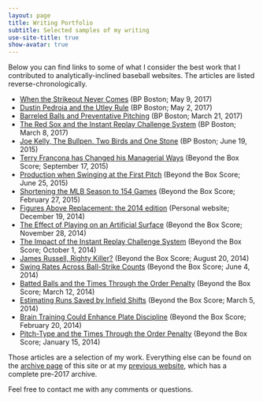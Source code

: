 ```yaml
---
layout: page
title: Writing Portfolio
subtitle: Selected samples of my writing
use-site-title: true
show-avatar: true
---
```


Below you can find links to some of what I consider the best work that I contributed to analytically-inclined baseball websites. The articles are listed reverse-chronologically. 

- <a href = "http://boston.locals.baseballprospectus.com/2017/05/09/when-the-strikeout-never-comes/" target = "_blank"> When the Strikeout Never Comes</a>
(BP Boston; May 9, 2017)
- <a href = "http://boston.locals.baseballprospectus.com/2017/05/02/dustin-pedroia-and-the-utley-rule/" target = "_blank"> Dustin Pedroia and the Utley Rule</a>
(BP Boston; May 2, 2017)
- <a href = "http://boston.locals.baseballprospectus.com/2017/03/21/barreled-balls-and-preventative-pitching/" target = "_blank"> Barreled Balls and Preventative Pitching</a>
(BP Boston; March 21, 2017)
- <a href = "http://boston.locals.baseballprospectus.com/2017/03/08/the-red-sox-and-the-instant-replay-challenge-system/" target = "_blank"> The Red Sox and the Instant Replay Challenge System</a>
(BP Boston; March 8, 2017)
- <a href = "http://boston.locals.baseballprospectus.com/2015/06/19/joe-kelly-the-bullpen-two-birds-and-one-stone/" target = "_blank"> Joe Kelly, The Bullpen, Two Birds and One Stone</a>
(BP Boston; June 19, 2015)
- <a href = "http://www.beyondtheboxscore.com/2015/9/17/9342009/terry-francona-run-environment-sacrifice-bunt-cleveland-indians-boston-red-sox?_ga=1.240945027.1662209441.1489188037" target = "_blank"> Terry Francona has Changed his Managerial Ways</a>
 (Beyond the Box Score; September 17, 2015)
- <a href = "http://www.beyondtheboxscore.com/2015/6/25/8842099/pitchers-hitters-first-pitch-OPS-tOPS-league-splits-strategy?_ga=1.132417166.1662209441.1489188037" target = "_blank"> Production when Swinging at the First Pitch</a>
(Beyond the Box Score; June 25, 2015)
- <a href = "http://www.beyondtheboxscore.com/2015/2/27/8118699/shortening-the-season-154-games-rob-manfred-baseball-injury-risk-schedule?_ga=1.174416162.1662209441.1489188037" target = "_blank"> Shortening the MLB Season to 154 Games</a>
(Beyond the Box Score; February 27, 2015)
- <a href = "https://christopherteeter.wordpress.com/2014/12/19/figures-above-replacement-2014-edition-war-distribution-batters-pitchers/" target = "_blank"> Figures Above Replacement: the 2014 edition</a>
(Personal website; December 19, 2014)
- <a href = "http://www.beyondtheboxscore.com/2014/11/28/7296843/artificial-turf-age-curve-blue-jays-rays-baseball-woba?_ga=1.160727741.1662209441.1489188037" target = "_blank"> The Effect of Playing on an Artificial Surface</a>
(Beyond the Box Score; November 28, 2014)
- <a href = "http://www.beyondtheboxscore.com/2014/10/1/6876347/instant-replay-challenge-system-re24-baseball?_ga=1.94249245.1662209441.1489188037" target = "_blank"> The Impact of the Instant Replay Challenge System</a>
(Beyond the Box Score; October 1, 2014)
- <a href = "http://www.beyondtheboxscore.com/2014/8/20/6046679/james-russell-platoon-split-sample-size-woba?_ga=1.132541838.1662209441.1489188037" target = "_blank"> James Russell, Righty Killer?</a>
(Beyond the Box Score; August 20, 2014)
- <a href = "http://www.beyondtheboxscore.com/2014/6/4/5776990/swing-rate-ball-strike-counts-swinging-strikes?_ga=1.128222732.1662209441.1489188037" target = "_blank"> Swing Rates Across Ball-Strike Counts</a>
(Beyond the Box Score; June 4, 2014)
- <a href = "http://www.beyondtheboxscore.com/2014/3/12/5497406/times-through-the-order-revisited-gb-and-fb-pitchers?_ga=1.139224627.1662209441.1489188037" target = "_blank"> Batted Balls and the Times Through the Order Penalty</a>
(Beyond the Box Score; March 12, 2014)
- <a href = "http://www.beyondtheboxscore.com/2014/3/5/5471442/estimating-number-of-runs-saved-by-infield-shifts?_ga=1.91578906.1662209441.1489188037" target = "_blank"> Estimating Runs Saved by Infield Shifts</a>
(Beyond the Box Score; March 5, 2014)
- <a href = "http://www.beyondtheboxscore.com/2014/2/20/5424728/training-the-brain-to-enhance-plate-discipline?_ga=1.91578906.1662209441.1489188037" target = "_blank"> Brain Training Could Enhance Plate Discipline</a>
(Beyond the Box Score; February 20, 2014)
- <a href = "http://www.beyondtheboxscore.com/2014/1/15/5308808/pitchers-pitch-type-arsenal-and-getting-through-the-order?_ga=1.154633656.1662209441.1489188037" target = "_blank"> Pitch-Type and the Times Through the Order Penalty</a>
(Beyond the Box Score; January 15, 2014)


Those articles are a selection of my work. Everything else can be found on the [archive page](/archive/) of this site or at my <a href = "https://christopherteeter.wordpress.com/" target = "_blank"> previous website</a>, 
which has a complete pre-2017 archive.

Feel free to contact me with any comments or questions.